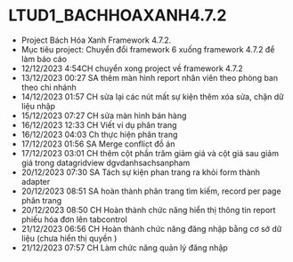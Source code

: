 # LTUD1_BACHHOAXANH4.7.2
- Project Bách Hóa Xanh Framework 4.7.2. 
- Mục tiêu project: Chuyển đổi framework 6 xuống framework 4.7.2 để làm báo cáo
- 12/12/2023 4:54CH chuyển xong project về framework 4.7.2
- 13/12/2023 00:27 SA thêm màn hình report nhân viên theo phòng ban theo chi nhánh
- 14/12/2023 01:57 CH sửa lại các nút mất sự kiện thêm xóa sửa, chặn dữ liệu nhập
- 15/12/2023 07:27 CH sửa màn hình bán hàng
- 16/12/2023 12:33 CH Viết ví dụ phân trang
- 16/12/2023 04:03 Ch thực hiện phân trang 
- 17/12/2023 01:56 SA Merge conflict đồ án
- 17/12/2023 03:01 CH thêm cột phần trăm giảm giá và cột giá sau giảm giá trong datagridview dgvdanhsachsanpham
- 20/12/2023 07:30 SA Tách sự kiện phan trang ra khỏi form thành adapter
- 20/12/2023 08:51 SA hoàn thành phân trang tìm kiếm, record per page phân trang
- 20/12/2023 08:50 CH Hoàn thành chức năng hiển thị thông tin report phiếu hóa đơn lên tabcontrol 
- 21/12/2023 06:56 CH Hoàn thành chức năng đăng nhập bằng cơ sở dữ liệu (chưa hiển thị quyền )
- 21/12/2023 07:57 CH Làm chức năng quản lý đăng nhập